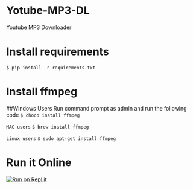 # Yotube-MP3-DL
Youtube MP3 Downloader

# Install requirements
`$ pip install -r requirements.txt`

# Install ffmpeg 
 ##Windows Users Run command prompt as admin and run the following code
`$ choco install ffmpeg`

`MAC users`
`$ brew install ffmpeg`

`Linux users`
`$ sudo apt-get install ffmpeg`

# Run it Online

[![Run on Repl.it](https://repl.it/badge/github/Ryuk-me/Yotube-MP3-DL)](https://repl.it/github/Ryuk-me/Yotube-MP3-DL)
